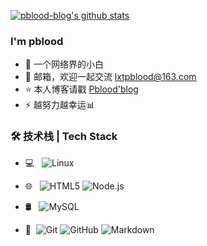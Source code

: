 [![pblood-blog's github stats](https://github-readme-stats.vercel.app/api?username=pbloods)](https://github.com/anuraghazra/github-readme-stats)

### I'm pblood

- 🌱 一个网络界的小白
- 💬 邮箱，欢迎一起交流 [lxtpblood@163.com](mailto:lxtpblood@163.com)
- ⭐ 本人博客请戳 [Pblood'blog](https://pblood.com/) 
- ⚡ 越努力越幸运📊

### 🛠 技术栈 | Tech Stack

- 💻 &#160; 
![Linux](https://img.shields.io/badge/-Linux-333333?style=flat&logo=Linux&logoColor=FCC624)

- 🌐 &#160; ![HTML5](https://img.shields.io/badge/-HTML5-333333?style=flat&logo=HTML5)
![Node.js](https://img.shields.io/badge/-Node.js-333333?style=flat&logo=node.js)

- 🛢 &#160; ![MySQL](https://img.shields.io/badge/-MySQL-333333?style=flat&logo=mysql)

- 🔧 &#160;![Git](https://img.shields.io/badge/-Git-333333?style=flat&logo=git)
![GitHub](https://img.shields.io/badge/-GitHub-333333?style=flat&logo=github)
![Markdown](https://img.shields.io/badge/-Markdown-333333?style=flat&logo=markdown)

